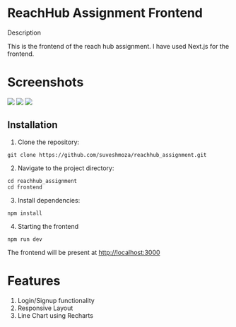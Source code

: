 # ReachHub Assignment Frontend

Description

This is the frontend of the reach hub assignment. I have used Next.js for the frontend.

# Screenshots

<img src="https://drive.google.com/uc?export=view&id=1H6NZqvZoNZIZkpxBtOztT7BXQAV0zRn_" />
<img src="https://drive.google.com/uc?export=view&id=1Y6Dx9MPVeEp4DGjVUOSCFcD61Cj0PyU-" />
<img src="https://drive.google.com/uc?export=view&id=1DAUxb6tuzCcxED0JFEPRBclrh-cg2kqb" />


## Installation

1. Clone the repository:
```
git clone https://github.com/suveshmoza/reachhub_assignment.git
```

2. Navigate to the project directory:

```
cd reachhub_assignment
cd frontend
```

3. Install dependencies:

```
npm install
```

4. Starting the frontend

```
npm run dev
```
The frontend will be present at  [http://localhost:3000](http://localhost:3000)

# Features
1. Login/Signup functionality
2. Responsive Layout
3. Line Chart using Recharts
